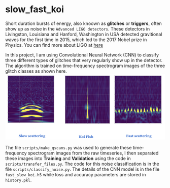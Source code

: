 # slow_fast_koi

Short duration bursts of energy, also knoown as **glitches** or **triggers**, often show up as noise in the `Advanced LIGO detectors`. These detectors in Livingston, Louisiana and Hanford, Washington in USA detected gravitional waves for the first time in 2015, which led to the 2017 Nobel prize in Physics. You can find more about LIGO at [here](https://www.ligo.org)

In this project, I am using Convolutional Neural Network (CNN) to classify three different types of glitches that very regularly show up in the detector. The algorithm is trained on time-frequency spectrogram images of the three glitch classes as shown here.
![glitch_classes](classes.png)

The file `scripts/make_qscans.py` was used to generate these time-frequency spectrogram images from the raw timeseries, I then separated these images into **Training** and **Validation** using the code in `scripts/transfer_files.py`. The code for this noise classification is in the file `scripts/classify_noise.py`. 
The details of the CNN model is in the file `fast_slow_koi.h5` while loss and accuracy parameters are stored in `history.pkl`. 
